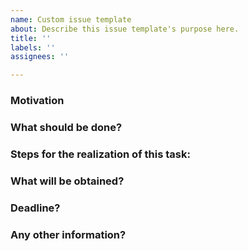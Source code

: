 ```yaml
---
name: Custom issue template
about: Describe this issue template's purpose here.
title: ''
labels: ''
assignees: ''

---
```


### Motivation 

### What should be done?

### Steps for the realization of this task:

### What will be obtained?

### Deadline?

### Any other information?
